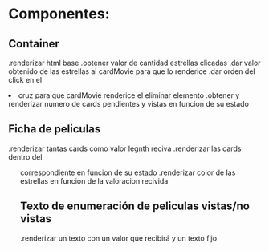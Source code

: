 # Componentes:

## Container

.renderizar html base
.obtener valor de cantidad estrellas clicadas
.dar valor obtenido de las estrellas al cardMovie para que lo renderice
.dar orden del click en el <li> cruz para que cardMovie renderice el eliminar elemento
.obtener y renderizar numero de cards pendientes y vistas en funcion de su estado

## Ficha de peliculas

.renderizar tantas cards como valor legnth reciva
.renderizar las cards dentro del <ul> correspondiente en funcion de su estado
.renderizar color de las estrellas en funcion de la valoracion recivida

## Texto de enumeración de peliculas vistas/no vistas

.renderizar un texto con un valor que recibirá y un texto fijo
